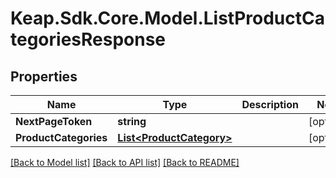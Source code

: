 # Keap.Sdk.Core.Model.ListProductCategoriesResponse

## Properties

Name | Type | Description | Notes
------------ | ------------- | ------------- | -------------
**NextPageToken** | **string** |  | [optional] 
**ProductCategories** | [**List&lt;ProductCategory&gt;**](ProductCategory.md) |  | [optional] 

[[Back to Model list]](../README.md#documentation-for-models) [[Back to API list]](../README.md#documentation-for-api-endpoints) [[Back to README]](../README.md)

